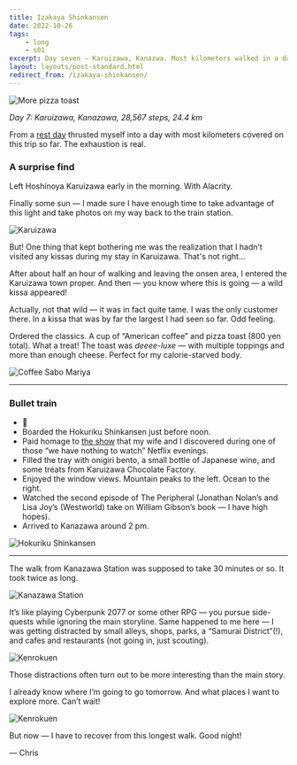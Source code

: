 ```yaml
---
title: Izakaya Shinkansen
date: 2022-10-26
tags: 
    - long
    - s01
excerpt: Day seven — Karuizawa, Kanazwa. Most kilometers walked in a day on this trip so far.
layout: layouts/post-standard.html
redirect_from: /izakaya-shinkansen/
---
```

![More pizza toast](/assets/images/is1.jpeg)

*Day 7: Karuizawa, Kanazawa, 28,567 steps, 24.4 km*

From a [rest day](/posts/2022-10-25-tranquility-peace-calm-pamper/) thrusted myself into a day with most kilometers covered on this trip so far. The exhaustion is real.

### A surprise find

Left Hoshinoya Karuizawa early in the morning. With Alacrity.

Finally some sun — I made sure I have enough time to take advantage of this light and take photos on my way back to the train station.

![Karuizawa](/assets/images/is2.jpeg)

But! One thing that kept bothering me was the realization that I hadn’t visited any kissas during my stay in Karuizawa. That's not right...

After about half an hour of walking and leaving the onsen area, I entered the Karuizawa town proper. And then — you know where this is going — a wild kissa appeared!

Actually, not that wild — it was in fact quite tame. I was the only customer there. In a kissa that was by far the largest I had seen so far. Odd feeling.

Ordered the classics. A cup of “American coffee” and pizza toast (800 yen total). What a treat! The toast was *deeee-luxe* — with multiple toppings and more than enough cheese. Perfect for my calorie-starved body.

![Coffee Sabo Mariya](/assets/images/is3.jpeg)

---

### Bullet train

- 🚄
- Boarded the Hokuriku Shinkansen just before noon.
- Paid homage to [the show](https://www.netflix.com/us/title/81566051?s=i&trkid=13747225&vlang=en&clip=81570793&ref=metagame.hk) that my wife and I discovered during one of those “we have nothing to watch” Netflix evenings.
- Filled the tray with onigiri bento, a small bottle of Japanese wine, and some treats from Karuizawa Chocolate Factory.
- Enjoyed the window views. Mountain peaks to the left. Ocean to the right.
- Watched the second episode of The Peripheral (Jonathan Nolan’s and Lisa Joy’s (Westworld) take on William Gibson’s book — I have high hopes).
- Arrived to Kanazawa around 2 pm.

![Hokuriku Shinkansen](/assets/images/is4.jpeg)

---

The walk from Kanazawa Station was supposed to take 30 minutes or so. It took twice as long.

![Kanazawa Station](/assets/images/is5.jpeg)

It’s like playing Cyberpunk 2077 or some other RPG — you pursue side-quests while ignoring the main storyline. Same happened to me here — I was getting distracted by small alleys, shops, parks, a “Samurai District”(!), and cafes and restaurants (not going in, just scouting).

![Kenrokuen](/assets/images/is6.jpeg)

Those distractions often turn out to be more interesting than the main story.

I already know where I’m going to go tomorrow. And what places I want to explore more. Can’t wait!

![Kenrokuen](/assets/images/is7.jpeg)

But now — I have to recover from this longest walk. Good night!

— Chris